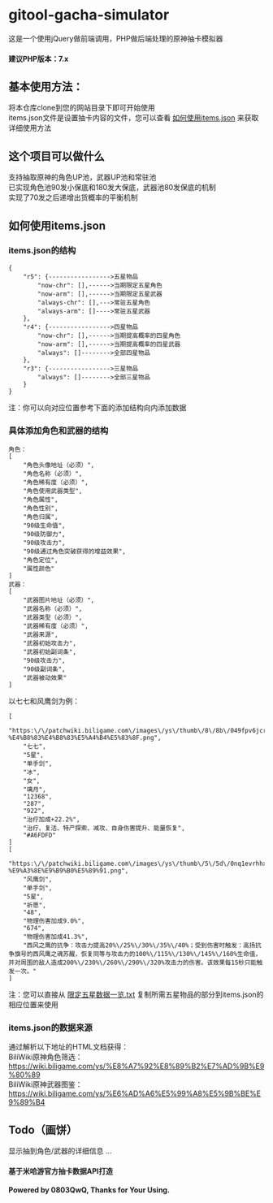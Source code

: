 # gitool-gacha-simulator
这是一个使用jQuery做前端调用，PHP做后端处理的原神抽卡模拟器
#### 建议PHP版本：7.x
## 基本使用方法：
将本仓库clone到您的网站目录下即可开始使用<br>
items.json文件是设置抽卡内容的文件，您可以查看 [如何使用items.json](#如何使用itemsjson) 来获取详细使用方法
## 这个项目可以做什么
支持抽取原神的角色UP池，武器UP池和常驻池<br>
已实现角色池90发小保底和180发大保底，武器池80发保底的机制<br>
实现了70发之后递增出货概率的平衡机制
## 如何使用items.json
### items.json的结构
```
{
    "r5": {----------------->五星物品
        "now-chr": [],------>当期限定五星角色
        "now-arm": [],------>当期限定五星武器
        "always-chr": [],--->常驻五星角色
        "always-arm": []---->常驻五星武器
    },
    "r4": {----------------->四星物品
        "now-chr": [],------>当期提高概率的四星角色
        "now-arm": [],------>当期提高概率的四星武器
        "always": []-------->全部四星物品
    },
    "r3": {----------------->三星物品
        "always": []-------->全部三星物品
    }
}
```
注：你可以向对应位置参考下面的添加结构向内添加数据
### 具体添加角色和武器的结构
```
角色：
[
    "角色头像地址（必须）",
    "角色名称（必须）",
    "角色稀有度（必须）",
    "角色使用武器类型",
    "角色属性",
    "角色性别",
    "角色归属",
    "90级生命值",
    "90级防御力",
    "90级攻击力",
    "90级通过角色突破获得的增益效果",
    "角色定位",
    "属性颜色"
]
武器：
[
    "武器图片地址（必须）",
    "武器名称（必须）",
    "武器类型（必须）",
    "武器稀有度（必须）",
    "武器来源",
    "武器初始攻击力",
    "武器初始副词条",
    "90级攻击力",
    "90级副词条",
    "武器被动效果"
]
```
以七七和风鹰剑为例：
```
[
    "https:\/\/patchwiki.biligame.com\/images\/ys\/thumb\/8\/8b\/049fpv6jcr66mln0nmbbfgigfrkgrzo.png\/60px-%E4%B8%83%E4%B8%83%E5%A4%B4%E5%83%8F.png",
    "七七",
    "5星",
    "单手剑",
    "冰",
    "女",
    "璃月",
    "12368",
    "287",
    "922",
    "治疗加成+22.2%",
    "治疗、复活、特产探索、减攻、自身伤害提升、能量恢复",
    "#A6FDFD"
]
[
    "https:\/\/patchwiki.biligame.com\/images\/ys\/thumb\/5\/5d\/0nq1evrhhxelybr3mogpxoouc4s6b98.png\/150px-%E9%A3%8E%E9%B9%B0%E5%89%91.png",
    "风鹰剑",
    "单手剑",
    "5星",
    "祈愿",
    "48",
    "物理伤害加成9.0%",
    "674",
    "物理伤害加成41.3%",
    "西风之鹰的抗争：攻击力提高20%\/25%\/30%\/35%\/40%；受到伤害时触发：高扬抗争旗号的西风鹰之魂苏醒，恢复同等与攻击力的100%\/115%\/130%\/145%\/160%生命值，并对周围的敌人造成200%\/230%\/260%\/290%\/320%攻击力的伤害。该效果每15秒只能触发一次。"
]
```
注：您可以直接从 [限定五星数据一览.txt](https://github.com/0803QwQ/gitool-gacha-simulator/blob/main/限定五星数据一览.txt) 复制所需五星物品的部分到items.json的相应位置来使用
### items.json的数据来源
通过解析以下地址的HTML文档获得：<br>
BiliWiki原神角色筛选：https://wiki.biligame.com/ys/%E8%A7%92%E8%89%B2%E7%AD%9B%E9%80%89<br>
BiliWiki原神武器图鉴：https://wiki.biligame.com/ys/%E6%AD%A6%E5%99%A8%E5%9B%BE%E9%89%B4
## Todo（画饼）
显示抽到角色/武器的详细信息
...
#### 基于米哈游官方抽卡数据API打造
#### Powered by 0803QwQ, Thanks for Your Using.
